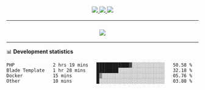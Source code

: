 <h3 align="center">
  <a href="https://github.com/hwalker928">
      <img src="https://img.shields.io/github/followers/hwalker928?label=Followers&style=for-the-badge&color=lightblue">
  </a>
  <a href="https://harryw.link/discord" alt="Discord">
      <img src="https://img.shields.io/discord/738451951758606336?label=discord&style=for-the-badge&color=lightblue"/>
  </a>
  <a href="https://harryw.link/sparked" alt="Sparked Host">
      <img src="https://img.shields.io/static/v1?label=Sponsor&message=Sparked%20Host&color=yellow&style=for-the-badge"/>
  </a>
</h3>

<hr>


<h3 align="center">
  <a href="https://github.com/hwalker928">
      <img src="https://github-profile-trophy.vercel.app/?username=hwalker928&no-bg=true&no-frame=true">
  </a>
</h3>


<hr>

📊 **Development statistics**

<!--START_SECTION:waka-->

```text
PHP              2 hrs 19 mins   ████████████▓░░░░░░░░░░░░   50.58 %
Blade Template   1 hr 28 mins    ████████░░░░░░░░░░░░░░░░░   32.18 %
Docker           15 mins         █▒░░░░░░░░░░░░░░░░░░░░░░░   05.76 %
Other            10 mins         █░░░░░░░░░░░░░░░░░░░░░░░░   03.80 %
```

<!--END_SECTION:waka-->
